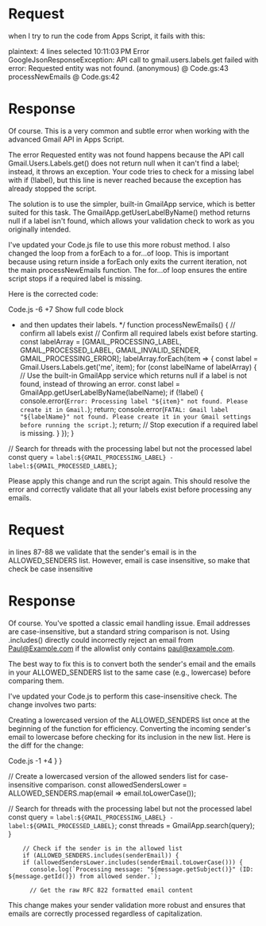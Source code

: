 # Request

when I try to run the code from Apps Script, it fails with this:

plaintext: 4 lines selected
10:11:03 PM	Error	
GoogleJsonResponseException: API call to gmail.users.labels.get failed with error: Requested entity was not found.
(anonymous)	@ Code.gs:43
processNewEmails	@ Code.gs:42

# Response

Of course. This is a very common and subtle error when working with the advanced Gmail API in Apps Script.

The error Requested entity was not found happens because the API call Gmail.Users.Labels.get() does not return null when it can't find a label; instead, it throws an exception. Your code tries to check for a missing label with if (!label), but this line is never reached because the exception has already stopped the script.

The solution is to use the simpler, built-in GmailApp service, which is better suited for this task. The GmailApp.getUserLabelByName() method returns null if a label isn't found, which allows your validation check to work as you originally intended.

I've updated your Code.js file to use this more robust method. I also changed the loop from a forEach to a for...of loop. This is important because using return inside a forEach only exits the current iteration, not the main processNewEmails function. The for...of loop ensures the entire script stops if a required label is missing.

Here is the corrected code:

Code.js
-6
+7
 Show full code block 
 * and then updates their labels.
 */
function processNewEmails() {
  // confirm all labels exist
  // Confirm all required labels exist before starting.
  const labelArray = [GMAIL_PROCESSING_LABEL, GMAIL_PROCESSED_LABEL, GMAIL_INVALID_SENDER, GMAIL_PROCESSING_ERROR];
  labelArray.forEach(item => {
    const label = Gmail.Users.Labels.get('me', item);
  for (const labelName of labelArray) {
    // Use the built-in GmailApp service which returns null if a label is not found, instead of throwing an error.
    const label = GmailApp.getUserLabelByName(labelName);
    if (!label) {
      console.error(`Error: Processing label "${item}" not found. Please create it in Gmail.`);
      return;
      console.error(`FATAL: Gmail label "${labelName}" not found. Please create it in your Gmail settings before running the script.`);
      return; // Stop execution if a required label is missing.
    }
  });
  }
  
  // Search for threads with the processing label but not the processed label
  const query = `label:${GMAIL_PROCESSING_LABEL} -label:${GMAIL_PROCESSED_LABEL}`;

Please apply this change and run the script again. This should resolve the error and correctly validate that all your labels exist before processing any emails.

# Request

in lines 87-88 we validate that the sender's email is in the ALLOWED_SENDERS list. However, email is case insensitive, so make that check be case insensitive

# Response

Of course. You've spotted a classic email handling issue. Email addresses are case-insensitive, but a standard string comparison is not. Using .includes() directly could incorrectly reject an email from Paul@Example.com if the allowlist only contains paul@example.com.

The best way to fix this is to convert both the sender's email and the emails in your ALLOWED_SENDERS list to the same case (e.g., lowercase) before comparing them.

I've updated your Code.js to perform this case-insensitive check. The change involves two parts:

Creating a lowercased version of the ALLOWED_SENDERS list once at the beginning of the function for efficiency.
Converting the incoming sender's email to lowercase before checking for its inclusion in the new list.
Here is the diff for the change:

Code.js
-1
+4
    }
  }
  
  // Create a lowercased version of the allowed senders list for case-insensitive comparison.
  const allowedSendersLower = ALLOWED_SENDERS.map(email => email.toLowerCase());

  // Search for threads with the processing label but not the processed label
  const query = `label:${GMAIL_PROCESSING_LABEL} -label:${GMAIL_PROCESSED_LABEL}`;
  const threads = GmailApp.search(query);
        }

        // Check if the sender is in the allowed list
        if (ALLOWED_SENDERS.includes(senderEmail)) {
        if (allowedSendersLower.includes(senderEmail.toLowerCase())) {
          console.log(`Processing message: "${message.getSubject()}" (ID: ${message.getId()}) from allowed sender.`);

          // Get the raw RFC 822 formatted email content

This change makes your sender validation more robust and ensures that emails are correctly processed regardless of capitalization.